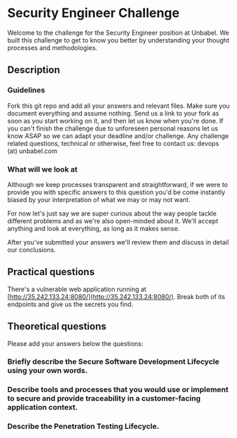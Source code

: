 # Security Engineer Challenge

Welcome to the challenge for the Security Engineer position at Unbabel. We built this challenge to get to know you better by understanding your thought processes and methodologies. 

## Description

### Guidelines
Fork this git repo and add all your answers and relevant files.
Make sure you document everything and assume nothing.
Send us a link to your fork as soon as you start working on it, and then let us know when you're done.
If you can't finish the challenge due to unforeseen personal reasons let us know ASAP so we can adapt your deadline and/or challenge.
Any challenge related questions, technical or otherwise, feel free to contact us: devops (at) unbabel.com

### What will we look at
Although we keep processes transparent and straightforward, if we were to provide you with specific answers to this question you'd be come instantly biased by your interpretation of what we may or may not want.

For now let's just say we are super curious about the way people tackle different problems and as we're also open-minded about it. We'll accept anything and look at everything, as long as it makes sense.

After you've submitted your answers we'll review them and discuss in detail our conclusions.

## Practical questions

There's a vulnerable web application running at [http://35.242.133.24:8080/](http://35.242.133.24:8080/). Break both of its endpoints and give us the secrets you find.

## Theoretical questions

Please add your answers below the questions:

### Briefly describe the Secure Software Development Lifecycle using your own words.

### Describe tools and processes that you would use or implement to secure and provide traceability in a customer-facing application context.

### Describe the Penetration Testing Lifecycle.
